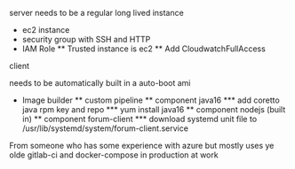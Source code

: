 server needs to be a regular long lived instance

* ec2 instance
* security group with SSH and HTTP
* IAM Role
** Trusted instance is ec2
** Add CloudwatchFullAccess

client

needs to be automatically built in a auto-boot ami

* Image builder
** custom pipeline
** component java16
*** add coretto java rpm key and repo
*** yum install java16
** component nodejs (built in)
** component forum-client
*** download systemd unit file to /usr/lib/systemd/system/forum-client.service
  

From someone who has some experience with azure but mostly uses ye olde gitlab-ci and docker-compose in production at work